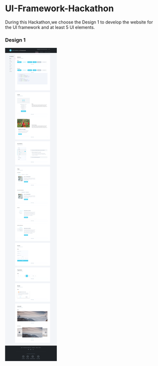 # UI-Framework-Hackathon

During this Hackathon,we choose the Design 1 to develop the website for the UI framework and at least 5 UI elements. 

### Design 1
![Design 1](images/Desing_1_BovAcademy_UIFramework.png)

